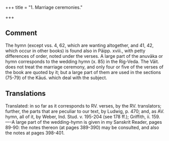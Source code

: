 +++
title = "1. Marriage ceremonies."

+++
## Comment
The hymn (except vss. 4, 62, which are wanting altogether, and 41, 42, which occur in other books) is found also in Pāipp. xviii., with petty differences of order, noted under the verses. A large part of the anuvāka or hymn corresponds to the wedding hymn (x. 85) in the Rig-Veda. The Vāit. does not treat the marriage ceremony, and only four or five of the verses of the book are quoted by it; but a large part of them are used in the sections (75-79) of the Kāuś. which deal with the subject.


## Translations
Translated: in so far as it corresponds to RV. verses, by the RV. translators; further, the parts that are peculiar to our text, by Ludwig, p. 470; and, as AV. hymn, all of it, by Weber, Ind. Stud. v. 195-204 (see 178 ff.); Griffith, ii. 159.—-A large part of the wedding-hymn is given in my Sanskrit Reader, pages 89-90: the notes thereon (at pages 389-390) may be consulted, and also the notes at pages 398-401.
